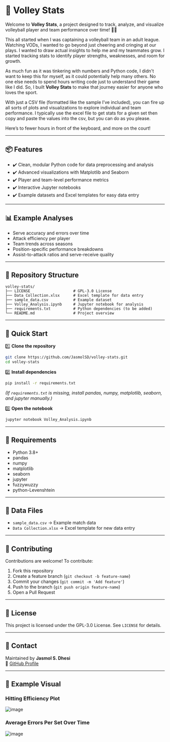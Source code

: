 # 🏐 Volley Stats

Welcome to **Volley Stats**, a project designed to track, analyze, and visualize volleyball player and team performance over time! 🏐✨

This all started when I was captaining a volleyball team in an adult league. Watching VODs, I wanted to go beyond just cheering and cringing at our plays. I wanted to draw actual insights to help me and my teammates grow. I started tracking stats to identify player strengths, weaknesses, and room for growth. 

As much fun as it was tinkering with numbers and Python code, I didn't want to keep this for myself, as it could potentially help many others. No one else needs to spend hours writing code just to understand their game like I did. So, I built **Volley Stats** to make that journey easier for anyone who loves the sport.

With just a CSV file (formatted like the sample I’ve included), you can fire up all sorts of plots and visualizations to explore individual and team performance. I typically use the excel file to get stats for a given set then copy and paste the values into the csv, but you can do as you please.

Here’s to fewer hours in front of the keyboard, and more on the court!

---

## 📦 Features

- ✔️ Clean, modular Python code for data preprocessing and analysis  
- ✔️ Advanced visualizations with Matplotlib and Seaborn  
- ✔️ Player and team-level performance metrics  
- ✔️ Interactive Jupyter notebooks  
- ✔️ Example datasets and Excel templates for easy data entry

---

## 📊 Example Analyses

- Serve accuracy and errors over time  
- Attack efficiency per player  
- Team trends across seasons  
- Position-specific performance breakdowns  
- Assist-to-attack ratios and serve-receive quality

---

## 📁 Repository Structure

```
volley-stats/
├── LICENSE                   # GPL-3.0 License
├── Data Collection.xlsx      # Excel template for data entry
├── sample_data.csv           # Example dataset
├── Volley_Analysis.ipynb     # Jupyter notebook for analysis
├── requirements.txt          # Python dependencies (to be added)
└── README.md                 # Project overview
```

---

## 🚀 Quick Start

1️⃣ **Clone the repository**

```bash
git clone https://github.com/JasmolSD/volley-stats.git
cd volley-stats
```

2️⃣ **Install dependencies**

```bash
pip install -r requirements.txt
```

*(If `requirements.txt` is missing, install pandas, numpy, matplotlib, seaborn, and jupyter manually.)*

3️⃣ **Open the notebook**

```bash
jupyter notebook Volley_Analysis.ipynb
```

---

## 🔧 Requirements

- Python 3.8+  
- pandas  
- numpy  
- matplotlib  
- seaborn  
- jupyter
- fuzzywuzzy
- python-Levenshtein

---

## 📑 Data Files

- `sample_data.csv` → Example match data  
- `Data Collection.xlsx` → Excel template for new data entry

---

## 🤝 Contributing

Contributions are welcome! To contribute:

1. Fork this repository  
2. Create a feature branch (`git checkout -b feature-name`)  
3. Commit your changes (`git commit -m 'Add feature'`)  
4. Push to the branch (`git push origin feature-name`)  
5. Open a Pull Request

---

## 📜 License

This project is licensed under the GPL-3.0 License. See `LICENSE` for details.

---

## 💬 Contact

Maintained by **Jasmol S. Dhesi**  
🔗 [GitHub Profile](https://github.com/JasmolSD)

---

## 📸 Example Visual
### Hitting Efficiency Plot
![image](https://github.com/user-attachments/assets/48e6a5ea-9741-4b21-ac38-5ac5cfd3c063)

### Average Errors Per Set Over Time
![image](https://github.com/user-attachments/assets/be7fe00e-cbbe-45e1-9692-672fb7b55177)



